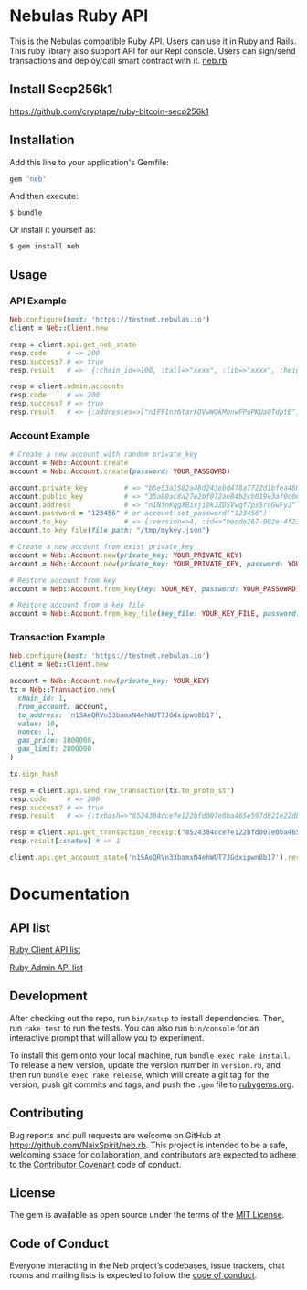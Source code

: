 # Nebulas Ruby API

This is the Nebulas compatible Ruby API. Users can use it in Ruby and Rails. This ruby library also support API for our Repl console. Users can sign/send transactions and deploy/call smart contract with it. [neb.rb](https://github.com/NaixSpirit/neb.rb)

## Install Secp256k1

https://github.com/cryptape/ruby-bitcoin-secp256k1

## Installation

Add this line to your application's Gemfile:

```ruby
gem 'neb'
```

And then execute:

    $ bundle

Or install it yourself as:

    $ gem install neb

## Usage


### API Example
```ruby
Neb.configure(host: 'https://testnet.nebulas.io')
client = Neb::Client.new

resp = client.api.get_neb_state
resp.code     # => 200
resp.success? # => true
resp.result   # =>  {:chain_id=>100, :tail=>"xxxx", :lib=>"xxxx", :height=>"1085", :protocol_version=>"/neb/1.0.0", :synchronized=>false, :version=>"1.0.1"}

resp = client.admin.accounts
resp.code     # => 200
resp.success? # => true
resp.result   # => {:addresses=>["n1FF1nz6tarkDVwWQkMnnwFPuPKUaQTdptE", "n1FNj5aZhKFeFJ8cQ26Lvsr84NDvNSVRu67"]}
```

### Account Example

```ruby
# Create a new account with random private_key
account = Neb::Account.create
account = Neb::Account.create(password: YOUR_PASSOWRD)

account.private_key         # => "b5e53a1582a48d243ebd478a7722d1bfea4805ff7c1da4cc7084043e8263c5a8"
account.public_key          # => "35a80ac8a27e2bf072ae84b2cb019e3af0c06547ad939fab1c6d12f713d26ae178d1fd6677aef3e6e94bc7cc1a39f4ca80fc2409a5ef59f97ee55dbd6efc7714"
account.address             # => "n1NfnKqgXBixjiDkJZDSVwqf7ps5roGwFyJ"
account.password = "123456" # or account.set_password("123456")
account.to_key              # => {:version=>4, :id=>"becde267-902e-4f23-ac01-53a4ba6edac7", :address=>"n1VYLxkZoehWEWPHxi351HgZ2R8Hfn2DGpa" ....}
account.to_key_file(file_path: "/tmp/mykey.json")

# Create a new account from exist private_key
account = Neb::Account.new(private_key: YOUR_PRIVATE_KEY)
account = Neb::Account.new(private_key: YOUR_PRIVATE_KEY, password: YOUR_PASSOWRD)

# Restore account from key
account = Neb::Account.from_key(key: YOUR_KEY, password: YOUR_PASSOWRD)

# Restore account from a key file
account = Neb::Account.from_key_file(key_file: YOUR_KEY_FILE, password: YOUR_PASSOWRD)
```

### Transaction Example

```ruby
Neb.configure(host: 'https://testnet.nebulas.io')
client = Neb::Client.new

account = Neb::Account.new(private_key: YOUR_KEY)
tx = Neb::Transaction.new(
  chain_id: 1,
  from_account: account,
  to_address: 'n1SAeQRVn33bamxN4ehWUT7JGdxipwn8b17',
  value: 10,
  nonce: 1,
  gas_price: 1000000,
  gas_limit: 2000000
)

tx.sign_hash

resp = client.api.send_raw_transaction(tx.to_proto_str)
resp.code     # => 200
resp.success? # => true
resp.result   # => {:txhash=>"8524384dce7e122bfd007e0ba465e597d821e22db6d563b87dfc55d703fb008c", :contract_address=>""}

resp = client.api.get_transaction_receipt("8524384dce7e122bfd007e0ba465e597d821e22db6d563b87dfc55d703fb008c")
resp.result[:status] # => 1

client.api.get_account_state('n1SAeQRVn33bamxN4ehWUT7JGdxipwn8b17').result # => {:balance=>"10", :nonce=>"0", :type=>87}
```

# Documentation

## API list

[Ruby Client API list](https://github.com/NaixSpirit/neb.rb/blob/master/lib/neb/client/api.rb)

[Ruby Admin API list](https://github.com/NaixSpirit/neb.rb/blob/master/lib/neb/client/admin.rb)

## Development

After checking out the repo, run `bin/setup` to install dependencies. Then, run `rake test` to run the tests. You can also run `bin/console` for an interactive prompt that will allow you to experiment.

To install this gem onto your local machine, run `bundle exec rake install`. To release a new version, update the version number in `version.rb`, and then run `bundle exec rake release`, which will create a git tag for the version, push git commits and tags, and push the `.gem` file to [rubygems.org](https://rubygems.org).

## Contributing

Bug reports and pull requests are welcome on GitHub at https://github.com/NaixSpirit/neb.rb. This project is intended to be a safe, welcoming space for collaboration, and contributors are expected to adhere to the [Contributor Covenant](http://contributor-covenant.org) code of conduct.

## License

The gem is available as open source under the terms of the [MIT License](https://opensource.org/licenses/MIT).

## Code of Conduct

Everyone interacting in the Neb project’s codebases, issue trackers, chat rooms and mailing lists is expected to follow the [code of conduct](https://github.com/NaixSpirit/neb.rb/blob/master/CODE_OF_CONDUCT.md).
